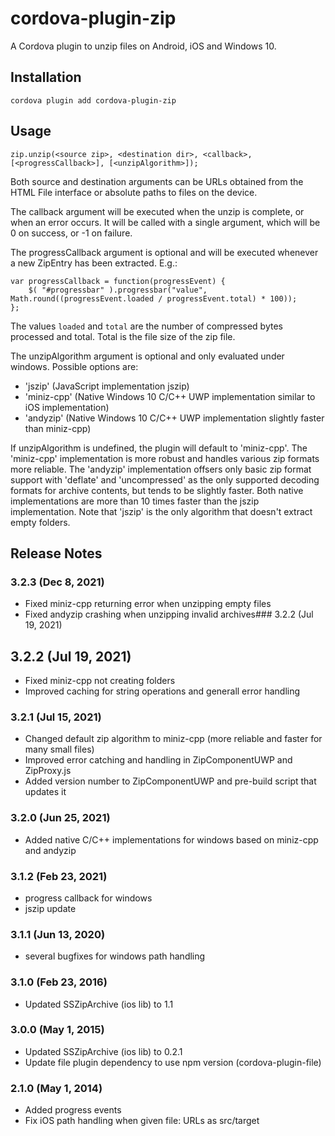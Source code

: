 # cordova-plugin-zip

A Cordova plugin to unzip files on Android, iOS and Windows 10.

## Installation

    cordova plugin add cordova-plugin-zip

## Usage

    zip.unzip(<source zip>, <destination dir>, <callback>, [<progressCallback>], [<unzipAlgorithm>]);

Both source and destination arguments can be URLs obtained from the HTML File
interface or absolute paths to files on the device.

The callback argument will be executed when the unzip is complete, or when an
error occurs. It will be called with a single argument, which will be 0 on
success, or -1 on failure.

The progressCallback argument is optional and will be executed whenever a new ZipEntry
has been extracted. E.g.:

    var progressCallback = function(progressEvent) {
        $( "#progressbar" ).progressbar("value", Math.round((progressEvent.loaded / progressEvent.total) * 100));
    };

The values `loaded` and `total` are the number of compressed bytes processed and total. Total is the
file size of the zip file.

The unzipAlgorithm argument is optional and only evaluated under windows.
Possible options are:
* 'jszip' (JavaScript implementation jszip)
* 'miniz-cpp' (Native Windows 10 C/C++ UWP implementation similar to iOS implementation)
* 'andyzip' (Native Windows 10 C/C++ UWP implementation slightly faster than miniz-cpp)

If unzipAlgorithm is undefined, the plugin will default to 'miniz-cpp'.
The 'miniz-cpp' implementation is more robust and handles various zip formats more reliable.
The 'andyzip' implementation offsers only basic zip format support with 'deflate' and 'uncompressed'
as the only supported decoding formats for archive contents, but tends to be slightly faster.
Both native implementations are more than 10 times faster than the jszip implementation.
Note that 'jszip' is the only algorithm that doesn't extract empty folders.


## Release Notes

### 3.2.3 (Dec 8, 2021)
* Fixed miniz-cpp returning error when unzipping empty files
* Fixed andyzip crashing when unzipping invalid archives### 3.2.2 (Jul 19, 2021)

## 3.2.2 (Jul 19, 2021)
* Fixed miniz-cpp not creating folders
* Improved caching for string operations and generall error handling

### 3.2.1 (Jul 15, 2021)
* Changed default zip algorithm to miniz-cpp (more reliable and faster for many small files)
* Improved error catching and handling in ZipComponentUWP and ZipProxy.js
* Added version number to ZipComponentUWP and pre-build script that updates it

### 3.2.0 (Jun 25, 2021)
* Added native C/C++ implementations for windows based on miniz-cpp and andyzip

### 3.1.2 (Feb 23, 2021)
* progress callback for windows
* jszip update

### 3.1.1 (Jun 13, 2020)
* several bugfixes for windows path handling

### 3.1.0 (Feb 23, 2016)
* Updated SSZipArchive (ios lib) to 1.1

### 3.0.0 (May 1, 2015)
* Updated SSZipArchive (ios lib) to 0.2.1
* Update file plugin dependency to use npm version (cordova-plugin-file)

### 2.1.0 (May 1, 2014)
* Added progress events
* Fix iOS path handling when given file: URLs as src/target
